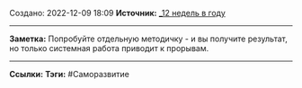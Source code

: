Создано: 2022-12-09 18:09
**Источник:** [_12 недель в году](_12%20недель%20в%20году.md)
***
**Заметка:**  Попробуйте отдельную методичку - и  вы получите результат, но только системная работа приводит к прорывам.
***
**Ссылки:** 
**Тэги:** #Саморазвитие 